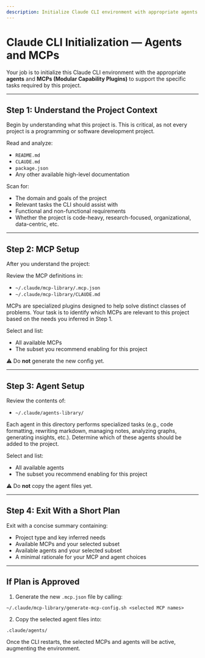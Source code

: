 ```yaml
---
description: Initialize Claude CLI environment with appropriate agents and MCPs for project
---
```


# Claude CLI Initialization — Agents and MCPs

Your job is to initialize this Claude CLI environment with the appropriate **agents** and **MCPs (Modular Capability Plugins)** to support the specific tasks required by this project.

---

## Step 1: Understand the Project Context

Begin by understanding what this project is. This is critical, as not every project is a programming or software development project.

Read and analyze:

- `README.md`
- `CLAUDE.md`
- `package.json`
- Any other available high-level documentation

Scan for:

- The domain and goals of the project  
- Relevant tasks the CLI should assist with  
- Functional and non-functional requirements  
- Whether the project is code-heavy, research-focused, organizational, data-centric, etc.

---

## Step 2: MCP Setup

After you understand the project:

Review the MCP definitions in:

- `~/.claude/mcp-library/.mcp.json`  
- `~/.claude/mcp-library/CLAUDE.md`

MCPs are specialized plugins designed to help solve distinct classes of problems. Your task is to identify which MCPs are relevant to this project based on the needs you inferred in Step 1.

Select and list:

- All available MCPs  
- The subset you recommend enabling for this project

⚠️ Do **not** generate the new config yet.

---

## Step 3: Agent Setup

Review the contents of:

- `~/.claude/agents-library/`

Each agent in this directory performs specialized tasks (e.g., code formatting, rewriting markdown, managing notes, analyzing graphs, generating insights, etc.). Determine which of these agents should be added to the project.

Select and list:

- All available agents  
- The subset you recommend enabling for this project

⚠️ Do **not** copy the agent files yet.

---

## Step 4: Exit With a Short Plan

Exit with a concise summary containing:

- Project type and key inferred needs  
- Available MCPs and your selected subset  
- Available agents and your selected subset  
- A minimal rationale for your MCP and agent choices

---

## If Plan is Approved

1. Generate the new `.mcp.json` file by calling:

`~/.claude/mcp-library/generate-mcp-config.sh <selected MCP names>`

2. Copy the selected agent files into:

`.claude/agents/`

Once the CLI restarts, the selected MCPs and agents will be active, augmenting the environment.
